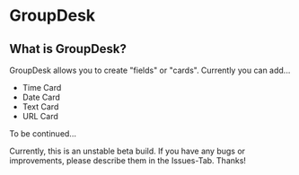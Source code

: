 # GroupDesk

## What is GroupDesk?
GroupDesk allows you to create "fields" or "cards". Currently you can add...
- Time Card
- Date Card
- Text Card
- URL Card

To be continued...

Currently, this is an unstable beta build. If you have any bugs or improvements, please describe them in the Issues-Tab. Thanks!
